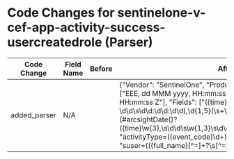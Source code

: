 # Code Changes for sentinelone-v-cef-app-activity-success-usercreatedrole (Parser)

| Code Change | Field Name | Before | After |
|-------------|------------|--------|-------|
| added_parser | N/A |  | {"Vendor": "SentinelOne", "Product": "Vigilance", "TimeFormat": ["EEE, dd MMM yyyy, HH:mm:ss z", "EEE, dd MMM yyyy, HH:mm:ss Z"], "Fields": ["({time}\d\d\d\d-\d\d-\d\d\s\d\d:\d\d:\d\d),\d{1,5}(\s+\S+){2}\s+CEF:", "\srt=(#arcsightDate\()?({time}\w{3},\s\d\d\s\w{1,3}\s\d\d\d\d,\s\d\d:\d\d:\d\d\s\w{3})\)?", "activityType=({event_code}\d+)\s\w+=", "({app}SentinelOne)", "suser=(({full_name}[^=]+?\s[^=]+?)|({user}[\w\.\-\!\#\^\~]{1,40}\$?))\s\w+=", "({operation}User created role)"], "Name": "sentinelone-v-cef-app-activity-success-usercreatedrole", "ParserVersion": "v1.0.0", "Conditions": ["CEF:", "|SentinelOne|Mgmt|", "|User created role|", "activityType=", "notificationScope="]} |